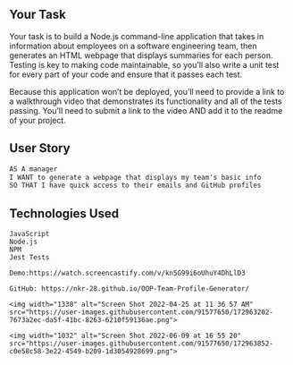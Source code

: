 ## Your Task

Your task is to build a Node.js command-line application that takes in information about employees on a software engineering team, then generates an HTML webpage that displays summaries for each person. Testing is key to making code maintainable, so you’ll also write a unit test for every part of your code and ensure that it passes each test.

Because this application won’t be deployed, you’ll need to provide a link to a walkthrough video that demonstrates its functionality and all of the tests passing. You’ll need to submit a link to the video AND add it to the readme of your project.

## User Story

```md
AS A manager
I WANT to generate a webpage that displays my team's basic info
SO THAT I have quick access to their emails and GitHub profiles
```
## Technologies Used

```
JavaScript
Node.js
NPM
Jest Tests

Demo:https://watch.screencastify.com/v/kn5G99i6oUhuY4DhLlD3

GitHub: https://nkr-28.github.io/OOP-Team-Profile-Generator/ 

<img width="1338" alt="Screen Shot 2022-04-25 at 11 36 57 AM" src="https://user-images.githubusercontent.com/91577650/172963202-7673a2ec-da5f-41bc-8263-6210f59136ae.png">

<img width="1032" alt="Screen Shot 2022-06-09 at 16 55 20" src="https://user-images.githubusercontent.com/91577650/172963852-c0e58c58-3e22-4549-b209-1d3054928699.png">
